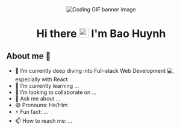 <div style="text-align:center">
    <img src="https://media.giphy.com/media/dMLmQfCO7lCA2gX3tw/giphy.gif" alt="Coding GIF banner image" />
</div>

<h1 style="text-align:center"> Hi there <img src="https://media.giphy.com/media/hvRJCLFzcasrR4ia7z/giphy.gif" alt="" height="25px"/> I'm Bao Huynh </h1>

## About me 👋

-   🔭 I’m currently deep diving into Full-stack Web Development 💻, especially with React
-   🌱 I’m currently learning ...
-   👯 I’m looking to collaborate on ...
-   💬 Ask me about ...
-   😄 Pronouns: He/Him
-   ⚡ Fun fact: ...
-   📫 How to reach me: ...
